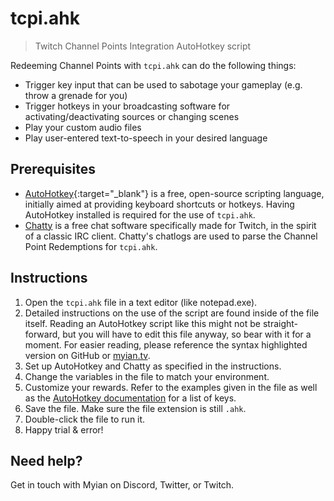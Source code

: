 # tcpi.ahk
> Twitch Channel Points Integration AutoHotkey script

Redeeming Channel Points with `tcpi.ahk` can do the following things:
* Trigger key input that can be used to sabotage your gameplay (e.g. throw a grenade for you)
* Trigger hotkeys in your broadcasting software for activating/deactivating sources or changing scenes
* Play your custom audio files
* Play user-entered text-to-speech in your desired language

## Prerequisites
* [AutoHotkey](https://www.autohotkey.com/){:target="_blank"} is a free, open-source scripting language, initially aimed at providing keyboard shortcuts or hotkeys. Having AutoHotkey installed is required for the use of `tcpi.ahk`.
* [Chatty](https://chatty.github.io/) is a free chat software specifically made for Twitch, in the spirit of a classic IRC client. Chatty's chatlogs are used to parse the Channel Point Redemptions for `tcpi.ahk`.

## Instructions
1. Open the `tcpi.ahk` file in a text editor (like notepad.exe).
2. Detailed instructions on the use of the script are found inside of the file itself. Reading an AutoHotkey script like this might not be straight-forward, but you will have to edit this file anyway, so bear with it for a moment. For easier reading, please reference the syntax highlighted version on GitHub or [myian.tv](https://myian.tv/tcpi).
3. Set up AutoHotkey and Chatty as specified in the instructions.
4. Change the variables in the file to match your environment.
5. Customize your rewards. Refer to the examples given in the file as well as the [AutoHotkey documentation](https://www.autohotkey.com/docs/KeyList.htm) for a list of keys.
6. Save the file. Make sure the file extension is still `.ahk`. 
7. Double-click the file to run it.
8. Happy trial & error!

## Need help?
Get in touch with Myian on Discord, Twitter, or Twitch.


